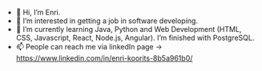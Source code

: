 - 👋 Hi, I’m Enri.
- 👀 I’m interested in getting a job in software developing.
- 🌱 I’m currently learning Java, Python and Web Development (HTML, CSS, Javascript, React, Node.js, Angular). I’m finished with PostgreSQL.
- 📫 People can reach me via linkedIn page -> https://www.linkedin.com/in/enri-koorits-8b5a961b0/

<!---
Ekoorits/Ekoorits is a ✨ special ✨ repository because its `README.md` (this file) appears on your GitHub profile.
You can click the Preview link to take a look at your changes.
--->
